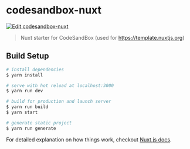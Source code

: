# codesandbox-nuxt

[![Edit codesandbox-nuxt](https://codesandbox.io/static/img/play-codesandbox.svg)](https://codesandbox.io/s/codesandbox-nuxt-sipkh?fontsize=14)
> Nuxt starter for CodeSandBox (used for https://template.nuxtjs.org)

## Build Setup

``` bash
# install dependencies
$ yarn install

# serve with hot reload at localhost:3000
$ yarn run dev

# build for production and launch server
$ yarn run build
$ yarn start

# generate static project
$ yarn run generate
```

For detailed explanation on how things work, checkout [Nuxt.js docs](https://nuxtjs.org).
